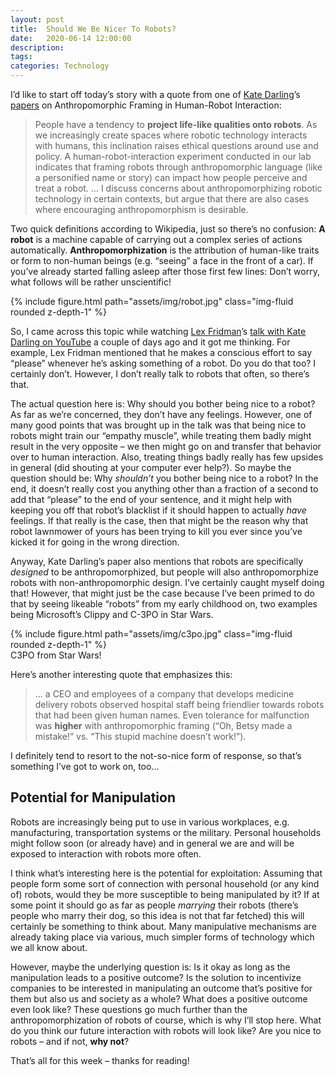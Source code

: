 ```yaml
---
layout: post
title:  Should We Be Nicer To Robots?
date:   2020-06-14 12:00:00
description: 
tags: 
categories: Technology
---
```

I’d like to start off today’s story with a quote from one of <a href="http://www.katedarling.org/" target="_blank">Kate Darling</a>’s <a href="https://papers.ssrn.com/sol3/papers.cfm?abstract_id=2588669" target="_blank">papers</a> on Anthropomorphic Framing in Human-Robot Interaction:

<blockquote>
People have a tendency to <b>project life-like qualities onto robots</b>.  As we increasingly create spaces where robotic technology interacts  with humans, this inclination raises ethical questions around use and  policy. A human-robot-interaction experiment conducted in our lab  indicates that framing robots through anthropomorphic language (like a  personified name or story) can impact how people perceive and treat a  robot. … I discuss concerns about anthropomorphizing robotic technology  in certain contexts, but argue that there are also cases where  encouraging anthropomorphism is desirable.
</blockquote>

Two quick definitions according to Wikipedia, just so there’s no confusion: <b>A robot</b> is a machine capable of carrying out a complex series of actions automatically. <b>Anthropomorphization</b> is the attribution of human-like traits or form to non-human beings  (e.g. “seeing” a face in the front of a car). If you’ve already started  falling asleep after those first few lines: Don’t worry, what follows  will be rather unscientific!

<div class="row mt-3">
    <div class="col-sm mt-3 mt-md-0">
        {% include figure.html path="assets/img/robot.jpg" class="img-fluid rounded z-depth-1" %}
    </div>
</div>

So, I came across this topic while watching <a href="https://medium.com/u/119b8eb57f8e?source=post_page-----d663f48737fe-----------------------------------" target="_blank">Lex Fridman</a>’s <a href="https://www.youtube.com/watch?v=7KTbEn7PiaY" target="_blank">talk with Kate Darling on YouTube</a> a couple of days ago and it got me thinking. For example, Lex Fridman mentioned that he makes a conscious effort to say “please” whenever he’s asking something of a robot. Do you do that too? I certainly don’t. However, I don’t really talk to robots that often, so there’s that.

The  actual question here is: Why should you bother being nice to a robot?  As far as we’re concerned, they don’t have any feelings. However, one of  many good points that was brought up in the talk was that being nice to  robots might train our “empathy muscle”, while treating them badly  might result in the very opposite – we then might go on and transfer  that behavior over to human interaction. Also, treating things badly  really has few upsides in general (did shouting at your computer ever  help?). So maybe the question should be: Why <em>shouldn’t</em> you  bother being nice to a robot? In the end, it doesn’t really cost you  anything other than a fraction of a second to add that “please” to the  end of your sentence, and it might help with keeping you off that  robot’s blacklist if it should happen to actually <em>have</em> feelings. If that really is the case, then that might be the reason why  that robot lawnmower of yours has been trying to kill you ever since  you’ve kicked it for going in the wrong direction.

Anyway, Kate Darling’s paper also mentions that robots are specifically <em>designed</em> to be anthropomorphized, but people will also anthropomorphize robots with non-anthropomorphic  design. I’ve certainly caught myself doing that! However, that might  just be the case because I’ve been primed to do that by seeing likeable  “robots” from my early childhood on, two examples being Microsoft’s  Clippy and C-3PO in Star Wars.

<div class="row mt-3">
    <div class="col-sm mt-3 mt-md-0">
        {% include figure.html path="assets/img/c3po.jpg" class="img-fluid rounded z-depth-1" %}
    </div>
</div>
<div class="caption">
    C3PO from Star Wars!
</div>

Here’s another interesting quote that emphasizes this:


<blockquote>
… a CEO and employees of a company that develops medicine delivery robots  observed hospital staff being friendlier towards robots that had been  given human names. Even tolerance for malfunction was <b>higher</b> with anthropomorphic framing (“Oh, Betsy made a mistake!” vs. “This stupid machine doesn’t work!”).
</blockquote>

I definitely tend to resort to the not-so-nice form of response, so that’s something I’ve got to work on, too…

<h2>Potential for Manipulation</h2>
Robots  are increasingly being put to use in various workplaces, e.g.  manufacturing, transportation systems or the military. Personal  households might follow soon (or already have) and in general we are and  will be exposed to interaction with robots more often.

I  think what’s interesting here is the potential for exploitation:  Assuming that people form some sort of connection with personal  household (or any kind of) robots, would they be more susceptible to  being manipulated by it? If at some point it should go as far as people <em>marrying</em>  their robots (there’s people who marry their dog, so this idea is not  that far fetched) this will certainly be something to think about. Many  manipulative mechanisms are already taking place via various, much  simpler forms of technology which we all know about.

However,  maybe the underlying question is: Is it okay as long as the  manipulation leads to a positive outcome? Is the solution to incentivize  companies to be interested in manipulating an outcome that’s positive  for them but also us and society as a whole? What does a positive  outcome even look like? These questions go much further than the  anthropomorphization of robots of course, which is why I’ll stop here.  What do you think our future interaction with robots will look like? Are  you nice to robots – and if not, <b>why not</b>?

That’s all for this week – thanks for reading!